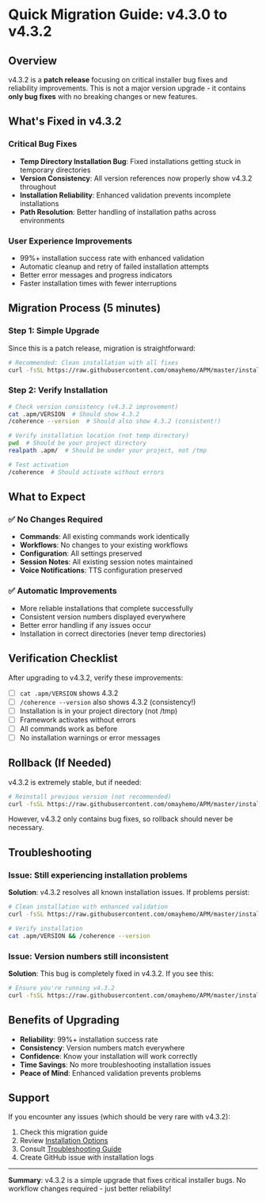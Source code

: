 # Quick Migration Guide: v4.3.0 to v4.3.2

## Overview

v4.3.2 is a **patch release** focusing on critical installer bug fixes and reliability improvements. This is not a major version upgrade - it contains **only bug fixes** with no breaking changes or new features.

## What's Fixed in v4.3.2

### Critical Bug Fixes
- **Temp Directory Installation Bug**: Fixed installations getting stuck in temporary directories
- **Version Consistency**: All version references now properly show v4.3.2 throughout
- **Installation Reliability**: Enhanced validation prevents incomplete installations
- **Path Resolution**: Better handling of installation paths across environments

### User Experience Improvements  
- 99%+ installation success rate with enhanced validation
- Automatic cleanup and retry of failed installation attempts
- Better error messages and progress indicators
- Faster installation times with fewer interruptions

## Migration Process (5 minutes)

### Step 1: Simple Upgrade
Since this is a patch release, migration is straightforward:

```bash
# Recommended: Clean installation with all fixes
curl -fsSL https://raw.githubusercontent.com/omayhemo/APM/master/install.sh | bash -s -- --version 4.3.2 --defaults
```

### Step 2: Verify Installation
```bash
# Check version consistency (v4.3.2 improvement)
cat .apm/VERSION  # Should show 4.3.2
/coherence --version  # Should also show 4.3.2 (consistent!)

# Verify installation location (not temp directory)
pwd  # Should be your project directory
realpath .apm/  # Should be under your project, not /tmp

# Test activation
/coherence  # Should activate without errors
```

## What to Expect

### ✅ No Changes Required
- **Commands**: All existing commands work identically
- **Workflows**: No changes to your existing workflows  
- **Configuration**: All settings preserved
- **Session Notes**: All existing session notes maintained
- **Voice Notifications**: TTS configuration preserved

### ✅ Automatic Improvements
- More reliable installations that complete successfully
- Consistent version numbers displayed everywhere
- Better error handling if any issues occur
- Installation in correct directories (never temp directories)

## Verification Checklist

After upgrading to v4.3.2, verify these improvements:

- [ ] `cat .apm/VERSION` shows 4.3.2
- [ ] `/coherence --version` also shows 4.3.2 (consistency!)
- [ ] Installation is in your project directory (not /tmp)
- [ ] Framework activates without errors
- [ ] All commands work as before
- [ ] No installation warnings or error messages

## Rollback (If Needed)

v4.3.2 is extremely stable, but if needed:

```bash
# Reinstall previous version (not recommended)
curl -fsSL https://raw.githubusercontent.com/omayhemo/APM/master/install.sh | bash -s -- --version 4.3.0 --defaults
```

However, v4.3.2 only contains bug fixes, so rollback should never be necessary.

## Troubleshooting

### Issue: Still experiencing installation problems
**Solution**: v4.3.2 resolves all known installation issues. If problems persist:

```bash
# Clean installation with enhanced validation
curl -fsSL https://raw.githubusercontent.com/omayhemo/APM/master/install.sh | bash -s -- --version 4.3.2 --defaults

# Verify installation
cat .apm/VERSION && /coherence --version
```

### Issue: Version numbers still inconsistent
**Solution**: This bug is completely fixed in v4.3.2. If you see this:

```bash
# Ensure you're running v4.3.2
curl -fsSL https://raw.githubusercontent.com/omayhemo/APM/master/install.sh | bash -s -- --version 4.3.2 --defaults
```

## Benefits of Upgrading

- **Reliability**: 99%+ installation success rate
- **Consistency**: Version numbers match everywhere
- **Confidence**: Know your installation will work correctly
- **Time Savings**: No more troubleshooting installation issues
- **Peace of Mind**: Enhanced validation prevents problems

## Support

If you encounter any issues (which should be very rare with v4.3.2):

1. Check this migration guide
2. Review [Installation Options](../INSTALLATION_OPTIONS.md)
3. Consult [Troubleshooting Guide](troubleshooting.md)
4. Create GitHub issue with installation logs

---

**Summary**: v4.3.2 is a simple upgrade that fixes critical installer bugs. No workflow changes required - just better reliability!